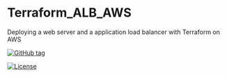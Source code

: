 # Terraform_ALB_AWS
Deploying a web server and a application load balancer with Terraform on AWS

[![GitHub tag](https://img.shields.io/github/tag/tmknom/terraform-aws-alb.svg)](https://registry.terraform.io/modules/tmknom/alb/aws)

[![License](https://img.shields.io/github/license/tmknom/terraform-aws-alb.svg)](https://opensource.org/licenses/Apache-2.0)

